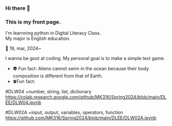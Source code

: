 ### Hi there 👋  
### This is my front page.  

I'm learnning python in Digital Literacy Class.  
My major is English education.  

 :cactus:  19, mar, 2024~ 

I wanna be goot at coding. 
My personal goal is to make a simple text game.
- 	:alien: Fun fact: Aliens cannot swim in the ocean because their body composition is different from that of Earth.
- 	🍀Fun fact:

#DLW04
+number, string, list, dictionary
https://colab.research.google.com/github/MK316/Spring2024/blob/main/DLEE/DLW04.ipynb


#DLW02A
+input, output, variables, operators, function
https://github.com/MK316/Spring2024/blob/main/DLEE/DLW02A.ipynb


<!--
**dhlee3146/dhlee3146** is a ✨ _special_ ✨ repository because its `README.md` (this file) appears on your GitHub profile.

Here are some ideas to get you started:

- 🔭 I’m currently working on ...
- 🌱 I’m currently learning ...
- 👯 I’m looking to collaborate on ...
- 🤔 I’m looking for help with ...
- 💬 Ask me about ...
- 📫 How to reach me: ...
- 😄 Pronouns: ...
- ⚡ Fun fact: ...
--> 
